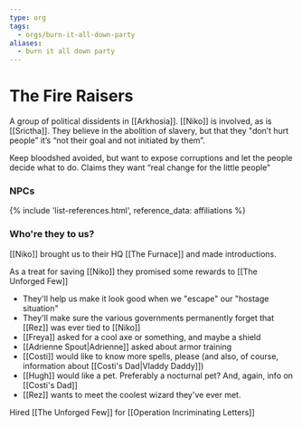 ```yaml
---
type: org
tags:
  - orgs/burn-it-all-down-party
aliases:
  - burn it all down party
---
```


# The Fire Raisers

A group of political dissidents in [[Arkhosia]]. [[Niko]] is involved, as is [[Srictha]]. They believe in the abolition of slavery, but that they "don’t hurt people” it’s “not their goal and not initiated by them”. 

Keep bloodshed avoided, but want to expose corruptions and let the people decide what to do. Claims they want “real change for the little people"

### NPCs
{% include 'list-references.html', reference_data: affiliations %}


### Who're they to us?
[[Niko]] brought us to their HQ [[The Furnace]] and made introductions.

As a treat for saving [[Niko]] they promised some rewards to [[The Unforged Few]]

* They'll help us make it look good when we "escape" our "hostage situation"
* They'll make sure the various governments permanently forget that [[Rez]] was ever tied to [[Niko]]
* [[Freya]] asked for a cool axe or something, and maybe a shield
* [[Adrienne Spout|Adrienne]] asked about armor training
* [[Costi]] would like to know more spells, please (and also, of course, information about [[Costi's Dad|Vladdy Daddy]])
* [[Hugh]] would like a pet. Preferably a nocturnal pet? And, again, info on [[Costi's Dad]]
* [[Rez]] wants to meet the coolest wizard they've ever met. 

Hired [[The Unforged Few]] for [[Operation Incriminating Letters]] 